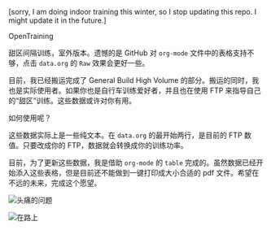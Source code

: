 [sorry, I am doing indoor training this winter, so I stop updating this repo. I might update it in the future.]

OpenTraining


甜区间隔训练，室外版本。遗憾的是 GitHub 对 `org-mode` 文件中的表格支持不够，点击 `data.org` 的 `Raw` 效果会更好一些。

目前，我已经搬运完成了 General Build High Volume 的部分。搬运的同时，我也是实际使用者。如果你也是自行车训练爱好者，并且也在使用 FTP 来指导自己的“甜区”训练。这些数据或许对你有用。

如何使用呢？

这些数据实际上是一些纯文本。在 `data.org` 的最开始两行，是目前的 FTP 数值。只要改成你的 FTP，数据就会转换成你的训练功率。

目前，为了更新这些数据，我是借助 `org-mode` 的 `table` 完成的。虽然数据已经开始添入这些表格，但是目前还不能做到一键打印成大小合适的 pdf 文件。希望在不远的未来，完成这个愿望。

![头痛的问题](../master/fig/smallHeadAck.png)
 
![在路上](../master/fig/onTheRoad.png)
